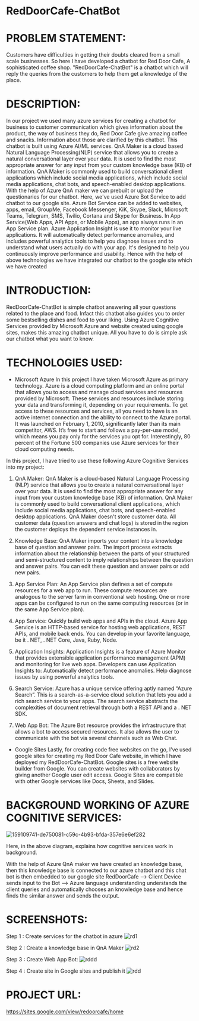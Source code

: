 # RedDoorCafe-ChatBot

# PROBLEM STATEMENT:
Customers have difficulties in getting their doubts cleared from a small scale businesses. So here I have developed a chatbot for Red Door Cafe, A sophisticated coffee shop. "RedDoorCafe-ChatBot" is a chatbot which will reply the queries from the customers to help them get a knowledge of the place.

# DESCRIPTION:
In our project we used many azure services for creating a chatbot for business to customer communication which gives information about the product, the way of business they do, Red Door Cafe give amazing coffee and snacks. Information about those are clarified by this chatbot. This chatbot is built using Azure AI/ML services. QnA Maker is a cloud based Natural Language Processing(NLP) service that allows you to create a natural conversational layer over your data. It is used to find the most appropriate answer for any input from your custom knowledge base (KB) of information. QnA Maker is commonly used to build conversational client applications which include social media applications, which include social media applications, chat bots, and speech-enabled desktop applications. With the help of Azure QnA maker we can prebuilt or upload the questionaries for our chatbot. Here, we've used Azure Bot Service to add chatbot to our google site. Azure Bot Service can be added to websites, apps, email, GroupMe, Facebook Messenger, KiK, Skype, Slack, Microsoft Teams, Telegram, SMS, Twilio, Cortana and Skype for Business. In App Service(Web Apps, API Apps, or Mobile Apps), an app always runs in an App Service plan. Azure Application Insight is use it to monitor your live applications. It will automatically detect performance anomalies, and includes powerful analytics tools to help you diagnose issues and to understand what users actually do with your app. It's designed to help you continuously improve performance and usability. Hence with the help of above technologies we have integrated our chatbot to the google site which we have created

# INTRODUCTION:
RedDoorCafe-ChatBot is simple chatbot answering all your questions related to the place and food. Infact this chatbot also guides you to order some bestselling dishes and food to your liking. Using Azure Cognitive Services provided by Microsoft Azure and website created using google sites, makes this amazing chatbot unique. All you have to do is simple ask our chatbot what you want to know.

# TECHNOLOGIES USED:
* Microsoft Azure In this project I have taken Microsoft Azure as primary technology. Azure is a cloud computing platform and an online portal that allows you to access and manage cloud services and resources provided by Microsoft. These services and resources include storing your data and transforming it, depending on your requirements. To get access to these resources and services, all you need to have is an active internet connection and the ability to connect to the Azure portal. It was launched on February 1, 2010, significantly later than its main competitor, AWS. It’s free to start and follows a pay-per-use model, which means you pay only for the services you opt for. Interestingly, 80 percent of the Fortune 500 companies use Azure services for their cloud computing needs.

In this project, I have tried to use these following Azure Cognitive Services into my project:

1. QnA Maker: QnA Maker is a cloud-based Natural Language Processing (NLP) service that allows you to create a natural conversational layer over your data. It is used to find the most appropriate answer for any input from your custom knowledge base (KB) of information. QnA Maker is commonly used to build conversational client applications, which include social media applications, chat bots, and speech-enabled desktop applications. QnA Maker doesn't store customer data. All customer data (question answers and chat logs) is stored in the region the customer deploys the dependent service instances in.

2. Knowledge Base: QnA Maker imports your content into a knowledge base of question and answer pairs. The import process extracts information about the relationship between the parts of your structured and semi-structured content to imply relationships between the question and answer pairs. You can edit these question and answer pairs or add new pairs.

3. App Service Plan: An App Service plan defines a set of compute resources for a web app to run. These compute resources are analogous to the server farm in conventional web hosting. One or more apps can be configured to run on the same computing resources (or in the same App Service plan).

4. App Service: Quickly build web apps and APIs in the cloud. Azure App Service is an HTTP-based service for hosting web applications, REST APIs, and mobile back ends. You can develop in your favorite language, be it . NET, . NET Core, Java, Ruby, Node.

5. Application Insights: Application Insights is a feature of Azure Monitor that provides extensible application performance management (APM) and monitoring for live web apps. Developers can use Application Insights to: Automatically detect performance anomalies. Help diagnose issues by using powerful analytics tools.

6. Search Service: Azure has a unique service offering aptly named “Azure Search”. This is a search-as-a-service cloud solution that lets you add a rich search service to your apps. The search service abstracts the complexities of document retrieval through both a REST API and a . NET SDK.

7. Web App Bot: The Azure Bot resource provides the infrastructure that allows a bot to access secured resources. It also allows the user to communicate with the bot via several channels such as Web Chat.

* Google Sites Lastly, for creating code free websites on the go, I've used google sites for creating my Red Door Cafe website, in which I have deployed my RedDoorCafe-ChatBot. Google sites is a free website builder from Google. You can create websites with collaborators by giving another Google user edit access. Google Sites are compatible with other Google services like Docs, Sheets, and Slides.

# BACKGROUND WORKING OF AZURE COGNITIVE SERVICES:
![159109741-de750081-c59c-4b93-bfda-357e6e6ef282](https://user-images.githubusercontent.com/102014196/160556687-64078b1d-0f85-41d5-80c0-a3d5851dd0e4.jpg)

Here, in the above diagram, explains how cognitive services work in background.

With the help of Azure QnA maker we have created an knowledge base, then this knowledge base is connected to our azure chatbot and this chat bot is then embedded to our google site RedDoorCafe --> Client Device sends input to the Bot --> Azure language understanding understands the client queries and automatically chooses an knowledge base and hence finds the similar answer and sends the output.

# SCREENSHOTS:
Step 1 : Create services for the chatbot in azure
![rd1](https://user-images.githubusercontent.com/102014196/160557230-0f45fab7-2e3a-47a0-b691-facd2c1e7eb3.png)

Step 2 : Create a knowledge base in QnA Maker
![rd2](https://user-images.githubusercontent.com/102014196/160558182-dc7c9e95-b1ea-4064-bbea-c41889a0468d.png)

Step 3 : Create Web App Bot:
![rddd](https://user-images.githubusercontent.com/102014196/160559499-0f55ae10-2617-4a03-bd28-6b27d01e3935.png)

Step 4 : Create site in Google sites and publish it
![rdd](https://user-images.githubusercontent.com/102014196/160558793-afca3274-cc80-4a25-9435-98e28ffe297a.png)

# PROJECT URL:
https://sites.google.com/view/redoorcafe/home





